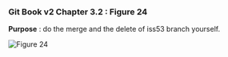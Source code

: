 ### Git Book v2 Chapter 3.2 : Figure 24

**Purpose** : do the merge and the delete of iss53 branch yourself.

![Figure 24](https://git-scm.com/book/en/v2/images/basic-merging-1.png)

